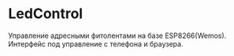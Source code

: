 # LedControl
Управление адресными фитолентами на базе ESP8266(Wemos). Интерфейс под управление с телефона и браузера.
